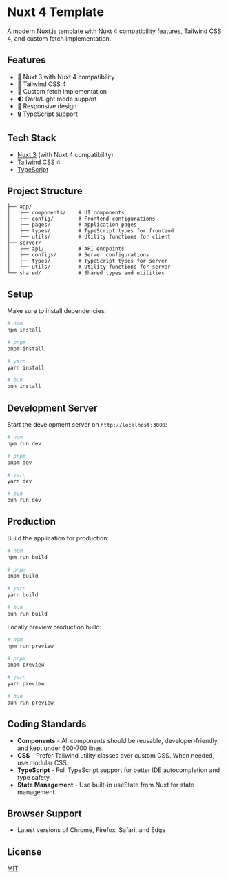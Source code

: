 # Nuxt 4 Template

A modern Nuxt.js template with Nuxt 4 compatibility features, Tailwind CSS 4, and custom fetch implementation.

## Features

- 🚀 Nuxt 3 with Nuxt 4 compatibility
- 🎨 Tailwind CSS 4
- 🔄 Custom fetch implementation
- 🌓 Dark/Light mode support
- 📱 Responsive design
- 🔒 TypeScript support

## Tech Stack

- [Nuxt 3](https://nuxt.com/) (with Nuxt 4 compatibility)
- [Tailwind CSS 4](https://tailwindcss.com/)
- [TypeScript](https://www.typescriptlang.org/)

## Project Structure

```
├── app/
│   ├── components/    # UI components
│   ├── config/        # Frontend configurations
│   ├── pages/         # Application pages
│   ├── types/         # TypeScript types for frontend
│   └── utils/         # Utility functions for client
├── server/
│   ├── api/           # API endpoints
│   ├── configs/       # Server configurations
│   ├── types/         # TypeScript types for server
│   └── utils/         # Utility functions for server
└── shared/            # Shared types and utilities
```

## Setup

Make sure to install dependencies:

```bash
# npm
npm install

# pnpm
pnpm install

# yarn
yarn install

# bun
bun install
```

## Development Server

Start the development server on `http://localhost:3000`:

```bash
# npm
npm run dev

# pnpm
pnpm dev

# yarn
yarn dev

# bun
bun run dev
```

## Production

Build the application for production:

```bash
# npm
npm run build

# pnpm
pnpm build

# yarn
yarn build

# bun
bun run build
```

Locally preview production build:

```bash
# npm
npm run preview

# pnpm
pnpm preview

# yarn
yarn preview

# bun
bun run preview
```

## Coding Standards

- **Components** - All components should be reusable, developer-friendly, and kept under 600-700 lines.
- **CSS** - Prefer Tailwind utility classes over custom CSS. When needed, use modular CSS.
- **TypeScript** - Full TypeScript support for better IDE autocompletion and type safety.
- **State Management** - Use built-in useState from Nuxt for state management.

## Browser Support

- Latest versions of Chrome, Firefox, Safari, and Edge

## License

[MIT](LICENSE)
